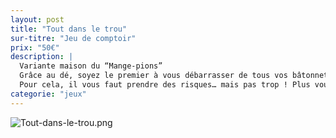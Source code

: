 ```yaml
---
layout: post
title: "Tout dans le trou"
sur-titre: "Jeu de comptoir"
prix: "50€"
description: |
  Variante maison du “Mange-pions”
  Grâce au dé, soyez le premier à vous débarrasser de tous vos bâtonnets !
  Pour cela, il vous faut prendre des risques… mais pas trop ! Plus vous lancez le dé, plus vous pouvez perdre des bâtonnets, mais au risque de faire le lancer de trop, qui vous fera récupérer l’ensemble du couvercle !
categorie: "jeux"
---
```

![Tout-dans-le-trou.png]({site.baseurl}/assets/img/posts/Tout-dans-le-trou.png)
